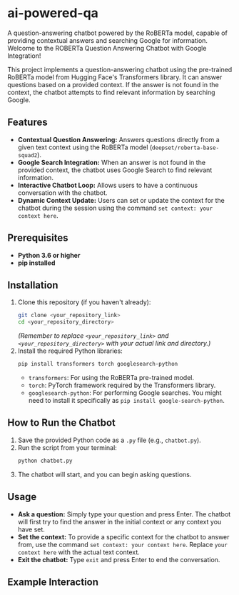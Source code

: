 # ai-powered-qa
A question-answering chatbot powered by the RoBERTa model, capable of providing contextual answers and searching Google for information.
Welcome to the ROBERTa Question Answering Chatbot with Google Integration!

This project implements a question-answering chatbot using the pre-trained RoBERTa model from Hugging Face's Transformers library. It can answer questions based on a provided context. If the answer is not found in the context, the chatbot attempts to find relevant information by searching Google.

## Features

* **Contextual Question Answering:** Answers questions directly from a given text context using the RoBERTa model (`deepset/roberta-base-squad2`).
* **Google Search Integration:** When an answer is not found in the provided context, the chatbot uses Google Search to find relevant information.
* **Interactive Chatbot Loop:** Allows users to have a continuous conversation with the chatbot.
* **Dynamic Context Update:** Users can set or update the context for the chatbot during the session using the command `set context: your context here`.

## Prerequisites

* **Python 3.6 or higher**
* **pip installed**

## Installation

1.  Clone this repository (if you haven't already):
    ```bash
    git clone <your_repository_link>
    cd <your_repository_directory>
    ```
    *(Remember to replace `<your_repository_link>` and `<your_repository_directory>` with your actual link and directory.)*
2.  Install the required Python libraries:
    ```bash
    pip install transformers torch googlesearch-python
    ```
    * `transformers`: For using the RoBERTa pre-trained model.
    * `torch`: PyTorch framework required by the Transformers library.
    * `googlesearch-python`: For performing Google searches. You might need to install it specifically as `pip install google-search-python`.

## How to Run the Chatbot

1.  Save the provided Python code as a `.py` file (e.g., `chatbot.py`).
2.  Run the script from your terminal:
    ```bash
    python chatbot.py
    ```
3.  The chatbot will start, and you can begin asking questions.

## Usage

* **Ask a question:** Simply type your question and press Enter. The chatbot will first try to find the answer in the initial context or any context you have set.
* **Set the context:** To provide a specific context for the chatbot to answer from, use the command `set context: your context here`. Replace `your context here` with the actual text context.
* **Exit the chatbot:** Type `exit` and press Enter to end the conversation.

## Example Interaction
